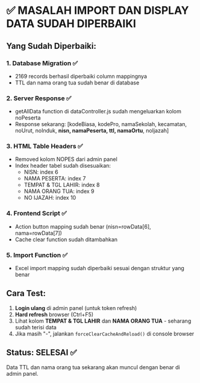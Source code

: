 # ✅ MASALAH IMPORT DAN DISPLAY DATA SUDAH DIPERBAIKI

## Yang Sudah Diperbaiki:

### 1. Database Migration ✅
- 2169 records berhasil diperbaiki column mappingnya
- TTL dan nama orang tua sudah benar di database

### 2. Server Response ✅
- getAllData function di dataController.js sudah mengeluarkan kolom noPeserta
- Response sekarang: [kodeBiasa, kodePro, namaSekolah, kecamatan, noUrut, noInduk, **nisn, namaPeserta, ttl, namaOrtu**, noIjazah]

### 3. HTML Table Headers ✅
- Removed kolom NOPES dari admin panel
- Index header tabel sudah disesuaikan:
  - NISN: index 6
  - NAMA PESERTA: index 7
  - TEMPAT & TGL LAHIR: index 8
  - NAMA ORANG TUA: index 9
  - NO IJAZAH: index 10

### 4. Frontend Script ✅
- Action button mapping sudah benar (nisn=rowData[6], nama=rowData[7])
- Cache clear function sudah ditambahkan

### 5. Import Function ✅
- Excel import mapping sudah diperbaiki sesuai dengan struktur yang benar

## Cara Test:

1. **Login ulang** di admin panel (untuk token refresh)
2. **Hard refresh** browser (Ctrl+F5)
3. Lihat kolom **TEMPAT & TGL LAHIR** dan **NAMA ORANG TUA** - seharang sudah terisi data
4. Jika masih "-", jalankan `forceClearCacheAndReload()` di console browser

## Status: SELESAI ✅

Data TTL dan nama orang tua sekarang akan muncul dengan benar di admin panel.